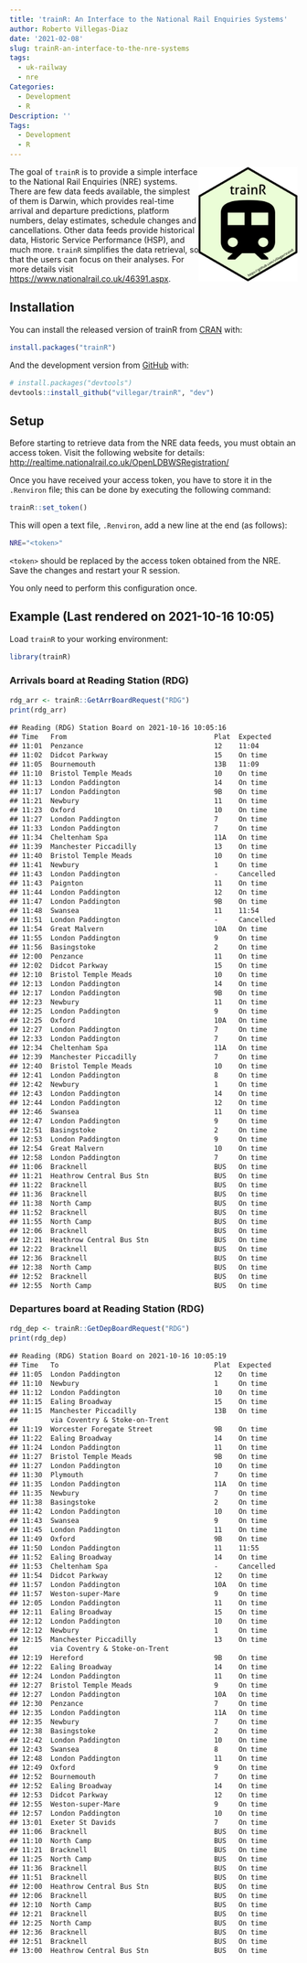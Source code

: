 ```yaml
---
title: 'trainR: An Interface to the National Rail Enquiries Systems'
author: Roberto Villegas-Diaz
date: '2021-02-08'
slug: trainR-an-interface-to-the-nre-systems
tags:
  - uk-railway
  - nre
Categories:
  - Development
  - R
Description: ''
Tags:
  - Development
  - R
---
```


<img src="https://raw.githubusercontent.com/villegar/trainR/main/inst/images/logo.png" alt="logo" align="right" height=200px/>

The goal of `trainR` is to provide a simple interface to the 
National Rail Enquiries (NRE) systems. There are few data feeds 
available, the simplest of them is Darwin, which provides real-time 
arrival and departure predictions, platform numbers, delay estimates, 
schedule changes and cancellations. Other data feeds provide historical 
data, Historic Service Performance (HSP), and much more. `trainR` 
simplifies the data retrieval, so that the users can focus on their 
analyses. For more details visit 
https://www.nationalrail.co.uk/46391.aspx.

## Installation

You can install the released version of trainR from [CRAN](https://CRAN.R-project.org) with:

``` r
install.packages("trainR")
```

And the development version from [GitHub](https://github.com/) with:

``` r
# install.packages("devtools")
devtools::install_github("villegar/trainR", "dev")
```

## Setup
Before starting to retrieve data from the NRE data feeds, you must obtain an access token. 
Visit the following website for details: http://realtime.nationalrail.co.uk/OpenLDBWSRegistration/

Once you have received your access token, you have to store it in the `.Renviron` file; this can be 
done by executing the following command:


```r
trainR::set_token()
```

This will open a text file, `.Renviron`, add a new line at the end (as follows):

```bash
NRE="<token>"
```

`<token>` should be replaced by the access token obtained from the NRE. Save the changes and restart 
your R session.

You only need to perform this configuration once.

## Example (Last rendered on 2021-10-16 10:05)

Load `trainR` to your working environment:

```r
library(trainR)
```

### Arrivals board at Reading Station (RDG)


```r
rdg_arr <- trainR::GetArrBoardRequest("RDG")
print(rdg_arr)
```

```
## Reading (RDG) Station Board on 2021-10-16 10:05:16
## Time   From                                    Plat  Expected
## 11:01  Penzance                                12    11:04
## 11:02  Didcot Parkway                          15    On time
## 11:05  Bournemouth                             13B   11:09
## 11:10  Bristol Temple Meads                    10    On time
## 11:13  London Paddington                       14    On time
## 11:17  London Paddington                       9B    On time
## 11:21  Newbury                                 11    On time
## 11:23  Oxford                                  10    On time
## 11:27  London Paddington                       7     On time
## 11:33  London Paddington                       7     On time
## 11:34  Cheltenham Spa                          11A   On time
## 11:39  Manchester Piccadilly                   13    On time
## 11:40  Bristol Temple Meads                    10    On time
## 11:41  Newbury                                 1     On time
## 11:43  London Paddington                       -     Cancelled
## 11:43  Paignton                                11    On time
## 11:44  London Paddington                       12    On time
## 11:47  London Paddington                       9B    On time
## 11:48  Swansea                                 11    11:54
## 11:51  London Paddington                       -     Cancelled
## 11:54  Great Malvern                           10A   On time
## 11:55  London Paddington                       9     On time
## 11:56  Basingstoke                             2     On time
## 12:00  Penzance                                11    On time
## 12:02  Didcot Parkway                          15    On time
## 12:10  Bristol Temple Meads                    10    On time
## 12:13  London Paddington                       14    On time
## 12:17  London Paddington                       9B    On time
## 12:23  Newbury                                 11    On time
## 12:25  London Paddington                       9     On time
## 12:25  Oxford                                  10A   On time
## 12:27  London Paddington                       7     On time
## 12:33  London Paddington                       7     On time
## 12:34  Cheltenham Spa                          11A   On time
## 12:39  Manchester Piccadilly                   7     On time
## 12:40  Bristol Temple Meads                    10    On time
## 12:41  London Paddington                       8     On time
## 12:42  Newbury                                 1     On time
## 12:43  London Paddington                       14    On time
## 12:44  London Paddington                       12    On time
## 12:46  Swansea                                 11    On time
## 12:47  London Paddington                       9     On time
## 12:51  Basingstoke                             2     On time
## 12:53  London Paddington                       9     On time
## 12:54  Great Malvern                           10    On time
## 12:58  London Paddington                       7     On time
## 11:06  Bracknell                               BUS   On time
## 11:21  Heathrow Central Bus Stn                BUS   On time
## 11:22  Bracknell                               BUS   On time
## 11:36  Bracknell                               BUS   On time
## 11:38  North Camp                              BUS   On time
## 11:52  Bracknell                               BUS   On time
## 11:55  North Camp                              BUS   On time
## 12:06  Bracknell                               BUS   On time
## 12:21  Heathrow Central Bus Stn                BUS   On time
## 12:22  Bracknell                               BUS   On time
## 12:36  Bracknell                               BUS   On time
## 12:38  North Camp                              BUS   On time
## 12:52  Bracknell                               BUS   On time
## 12:55  North Camp                              BUS   On time
```

### Departures board at Reading Station (RDG)


```r
rdg_dep <- trainR::GetDepBoardRequest("RDG")
print(rdg_dep)
```

```
## Reading (RDG) Station Board on 2021-10-16 10:05:19
## Time   To                                      Plat  Expected
## 11:05  London Paddington                       12    On time
## 11:10  Newbury                                 1     On time
## 11:12  London Paddington                       10    On time
## 11:15  Ealing Broadway                         15    On time
## 11:15  Manchester Piccadilly                   13B   On time
##        via Coventry & Stoke-on-Trent           
## 11:19  Worcester Foregate Street               9B    On time
## 11:22  Ealing Broadway                         14    On time
## 11:24  London Paddington                       11    On time
## 11:27  Bristol Temple Meads                    9B    On time
## 11:27  London Paddington                       10    On time
## 11:30  Plymouth                                7     On time
## 11:35  London Paddington                       11A   On time
## 11:35  Newbury                                 7     On time
## 11:38  Basingstoke                             2     On time
## 11:42  London Paddington                       10    On time
## 11:43  Swansea                                 9     On time
## 11:45  London Paddington                       11    On time
## 11:49  Oxford                                  9B    On time
## 11:50  London Paddington                       11    11:55
## 11:52  Ealing Broadway                         14    On time
## 11:53  Cheltenham Spa                          -     Cancelled
## 11:54  Didcot Parkway                          12    On time
## 11:57  London Paddington                       10A   On time
## 11:57  Weston-super-Mare                       9     On time
## 12:05  London Paddington                       11    On time
## 12:11  Ealing Broadway                         15    On time
## 12:12  London Paddington                       10    On time
## 12:12  Newbury                                 1     On time
## 12:15  Manchester Piccadilly                   13    On time
##        via Coventry & Stoke-on-Trent           
## 12:19  Hereford                                9B    On time
## 12:22  Ealing Broadway                         14    On time
## 12:24  London Paddington                       11    On time
## 12:27  Bristol Temple Meads                    9     On time
## 12:27  London Paddington                       10A   On time
## 12:30  Penzance                                7     On time
## 12:35  London Paddington                       11A   On time
## 12:35  Newbury                                 7     On time
## 12:38  Basingstoke                             2     On time
## 12:42  London Paddington                       10    On time
## 12:43  Swansea                                 8     On time
## 12:48  London Paddington                       11    On time
## 12:49  Oxford                                  9     On time
## 12:52  Bournemouth                             7     On time
## 12:52  Ealing Broadway                         14    On time
## 12:53  Didcot Parkway                          12    On time
## 12:55  Weston-super-Mare                       9     On time
## 12:57  London Paddington                       10    On time
## 13:01  Exeter St Davids                        7     On time
## 11:06  Bracknell                               BUS   On time
## 11:10  North Camp                              BUS   On time
## 11:21  Bracknell                               BUS   On time
## 11:25  North Camp                              BUS   On time
## 11:36  Bracknell                               BUS   On time
## 11:51  Bracknell                               BUS   On time
## 12:00  Heathrow Central Bus Stn                BUS   On time
## 12:06  Bracknell                               BUS   On time
## 12:10  North Camp                              BUS   On time
## 12:21  Bracknell                               BUS   On time
## 12:25  North Camp                              BUS   On time
## 12:36  Bracknell                               BUS   On time
## 12:51  Bracknell                               BUS   On time
## 13:00  Heathrow Central Bus Stn                BUS   On time
```
